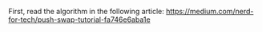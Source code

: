 First, read the algorithm in the following article:
https://medium.com/nerd-for-tech/push-swap-tutorial-fa746e6aba1e
